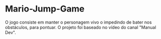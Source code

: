 # Mario-Jump-Game
O jogo consiste em manter o personagem vivo o impedindo de bater nos obstáculos, para pontuar. O projeto foi baseado no vídeo do canal "Manual Dev".
